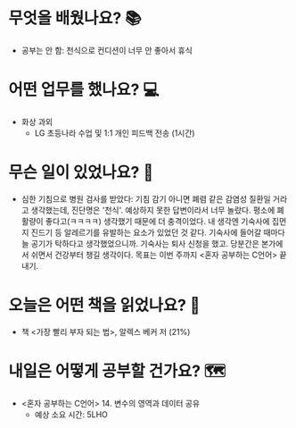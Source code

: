# 무엇을 배웠나요? 📚
- 공부는 안 함: 천식으로 컨디션이 너무 안 좋아서 휴식

# 어떤 업무를 했나요? 💻
- 화상 과외
    - LG 초등나라 수업 및 1:1 개인 피드백 전송 (1시간)

# 무슨 일이 있었나요? 🧳
- 심한 기침으로 병원 검사를 받았다: 기침 감기 아니면 폐렴 같은 감염성 질환일 거라고 생각했는데, 진단명은 '천식'. 예상하지 못한 답변이라서 너무 놀랐다. 평소에 폐활량이 좋다고(ㅋㅋㅋㅋ) 생각했기 때문에 더 충격이었다. 내 생각엔 기숙사에 집먼지 진드기 등 알레르기를 유발하는 요소가 있었던 것 같다. 기숙사에 들어갈 때마다 늘 공기가 탁하다고 생각했었으니까. 기숙사는 퇴사 신청을 했고. 당분간은 본가에서 쉬면서 건강부터 챙길 생각이다. 목표는 이번 주까지 <혼자 공부하는 C언어> 끝내기.

# 오늘은 어떤 책을 읽었나요? 📖
- 책 <가장 빨리 부자 되는 법>, 알렉스 베커 저 (21%)

# 내일은 어떻게 공부할 건가요? 🗺
- <혼자 공부하는 C언어> 14. 변수의 영역과 데이터 공유
    - 예상 소요 시간: 5LHO